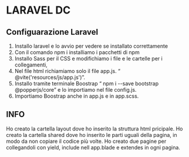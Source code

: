 # LARAVEL DC


## Configuarazione Laravel
1.	Installo laravel e lo avvio per vedere se installato correttamente
2.	Con il comando npm i  installiamo i pacchetti di npm 
3.	Installo Sass per il CSS e modifichiamo i file  e le cartelle per i collegamenti, 
4.	Nel file html richiamiamo solo il file app.js. “  @vite('resources/js/app.js')”.
5.	Installo tramite terminale Boostrap “ npm i --save bootstrap @popperjs/core” e lo importiamo nel file config.js.
6.	Importiamo Boostrap anche in app.js e in app.scss.

## INFO 

Ho creato la cartella layout dove ho inserito la struttura html pricipale.
Ho creato la cartella shared dove ho inserito le parti uguali della pagina, in modo da non copiare il codice più volte.
Ho creato due pagine per collegandoli con yield, include nell app.blade e extendes in ogni pagina.
